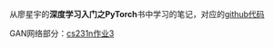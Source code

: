 从廖星宇的**深度学习入门之PyTorch**书中学习的笔记，对应的[github代码](https://github.com/L1aoXingyu/code-of-learn-deep-learning-with-pytorch)

GAN网络部分：[cs231n作业3](https://github.com/2033329616/cs231n-2018/blob/master/assignment3/GANs-PyTorch.ipynb)